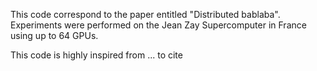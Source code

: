 This code correspond to the paper entitled "Distributed bablaba".
Experiments were performed on the Jean Zay Supercomputer in France using up to 64 GPUs.

This code is highly inspired from ... to cite
